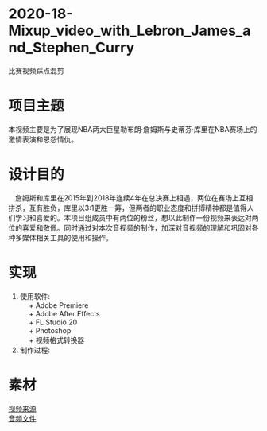# 2020-18-Mixup_video_with_Lebron_James_and_Stephen_Curry
比赛视频踩点混剪  
# 项目主题  
本视频主要是为了展现NBA两大巨星勒布朗·詹姆斯与史蒂芬·库里在NBA赛场上的激情表演和恩怨情仇。  
# 设计目的  
&emsp;詹姆斯和库里在2015年到2018年连续4年在总决赛上相遇，两位在赛场上互相拼杀，互有胜负，库里以3:1更胜一筹，但两者的职业态度和拼搏精神都是值得人们学习和喜爱的。本项目组成员中有两位的粉丝，想以此制作一份视频来表达对两位的喜爱和敬佩。同时通过对本次音视频的制作，加深对音视频的理解和巩固对各种多媒体相关工具的使用和操作。
# 实现  
1. 使用软件:<br>
&emsp; +  Adobe Premiere<br>
&emsp; +  Adobe After Effects<br>
&emsp; +  FL Studio 20<br>
&emsp; +  Photoshop<br>
&emsp; +  视频格式转换器<br>
2. 制作过程:<br>

# 素材  
<a href="/素材/video/素材来源.md">视频来源</a>  
<a href="/素材/sounds">音频文件</a>

